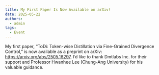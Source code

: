 ```yaml
---
title: My First Paper Is Now Available on arXiv!
date: 2025-05-22
authors:
  - admin
tags:
  - Event
---
```


My first paper, “ToDi: Token-wise Distillation via Fine-Grained Divergence Control,” is now available as a preprint on arXiv: https://arxiv.org/abs/2505.16297. I’d like to thank Dmtlabs Inc. for their support and Professor Hwanhee Lee (Chung-Ang University) for his valuable guidance.
